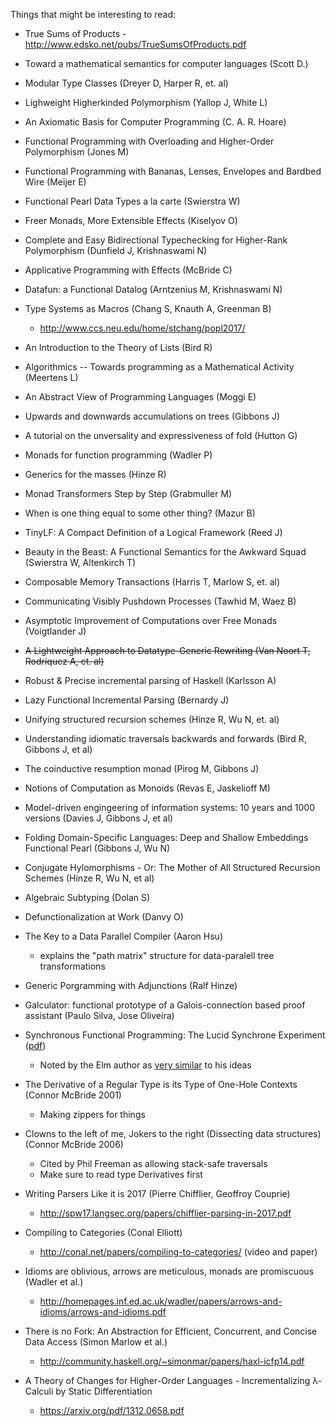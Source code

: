 Things that might be interesting to read:

- True Sums of Products - http://www.edsko.net/pubs/TrueSumsOfProducts.pdf

- Toward a mathematical semantics for computer languages (Scott D.)

- Modular Type Classes (Dreyer D, Harper R, et. al)

- Lighweight Higherkinded Polymorphism (Yallop J, White L)

- An Axiomatic Basis for Computer Programming (C. A. R. Hoare)

- Functional Programming with Overloading and Higher-Order Polymorphism (Jones M)

- Functional Programming with Bananas, Lenses, Envelopes and Bardbed Wire (Meijer E)

- Functional Pearl Data Types a la carte (Swierstra W)

- Freer Monads, More Extensible Effects (Kiselyov O)

- Complete and Easy Bidirectional Typechecking for Higher-Rank Polymorphism (Dunfield J, Krishnaswami N)

- Applicative Programming with Effects (McBride C)

- Datafun: a Functional Datalog (Arntzenius M, Krishnaswami N)

- Type Systems as Macros (Chang S, Knauth A, Greenman B)
  - http://www.ccs.neu.edu/home/stchang/popl2017/

- An Introduction to the Theory of Lists (Bird R)

- Algorithmics -- Towards programming as a Mathematical Activity (Meertens L)

- An Abstract View of Programming Languages (Moggi E)

- Upwards and downwards accumulations on trees (Gibbons J)

- A tutorial on the unversality and expressiveness of fold (Hutton G)

- Monads for function programming (Wadler P)

- Generics for the masses (Hinze R)

- Monad Transformers Step by Step (Grabmuller M)

- When is one thing equal to some other thing? (Mazur B)

- TinyLF: A Compact Definition of a Logical Framework (Reed J)

- Beauty in the Beast: A Functional Semantics for the Awkward Squad (Swierstra W, Altenkirch T)

- Composable Memory Transactions (Harris T, Marlow S, et. al)

- Communicating Visibly Pushdown Processes (Tawhid M, Waez B)

- Asymptotic Improvement of Computations over Free Monads (Voigtlander J)

- ~~A Lightweight Approach to Datatype-Generic Rewriting (Van Noort T, Rodriquez A, et. al)~~

- Robust & Precise incremental parsing of Haskell (Karlsson A)

- Lazy Functional Incremental Parsing (Bernardy J)

- Unifying structured recursion schemes (Hinze R, Wu N, et. al)

- Understanding idiomatic traversals backwards and forwards (Bird R, Gibbons J, et al)

- The coinductive resumption monad (Pirog M, Gibbons J)

- Notions of Computation as Monoids (Revas E, Jaskelioff M)

- Model-driven engingeering of information systems: 10 years and 1000 versions (Davies J, Gibbons J, et al)

- Folding Domain-Specific Languages: Deep and Shallow Embeddings Functional Pearl (Gibbons J, Wu N)

- Conjugate Hylomorphisms - Or: The Mother of All Structured Recursion Schemes (Hinze R, Wu N, et al)

- Algebraic Subtyping (Dolan S)

- Defunctionalization at Work (Danvy O)

- The Key to a Data Parallel Compiler (Aaron Hsu)
    - explains the "path matrix" structure for data-paralell tree transformations

- Generic Porgramming with Adjunctions (Ralf Hinze)

- Galculator: functional prototype of a Galois-connection based proof assistant (Paulo Silva, Jose Oliveira)

- Synchronous Functional Programming: The Lucid Synchrone Experiment ([pdf](http://www.di.ens.fr/~pouzet/bib/chap_lucid_synchrone_english_iste08.pdf))
   - Noted by the Elm author as [very similar](http://elm-lang.org/blog/farewell-to-frp) to his ideas

- The Derivative of a Regular Type is its Type of One-Hole Contexts (Connor McBride 2001)
   - Making zippers for things

- Clowns to the left of me, Jokers to the right (Dissecting data structures) (Connor McBride 2006)
   - Cited by Phil Freeman as allowing stack-safe traversals
   - Make sure to read type Derivatives first
   
- Writing Parsers Like it is 2017 (Pierre Chifflier, Geoffroy Couprie)
   - http://spw17.langsec.org/papers/chifflier-parsing-in-2017.pdf

- Compiling to Categories (Conal Elliott)
   - http://conal.net/papers/compiling-to-categories/ (video and paper)
   
- Idioms are oblivious, arrows are meticulous, monads are promiscuous (Wadler et al.)
   - http://homepages.inf.ed.ac.uk/wadler/papers/arrows-and-idioms/arrows-and-idioms.pdf
  
- There is no Fork: An Abstraction for Efficient, Concurrent, and Concise Data Access (Simon Marlow et al.)
   - http://community.haskell.org/~simonmar/papers/haxl-icfp14.pdf
   
- A Theory of Changes for Higher-Order Languages - Incrementalizing λ-Calculi by Static Differentiation
   - https://arxiv.org/pdf/1312.0658.pdf


